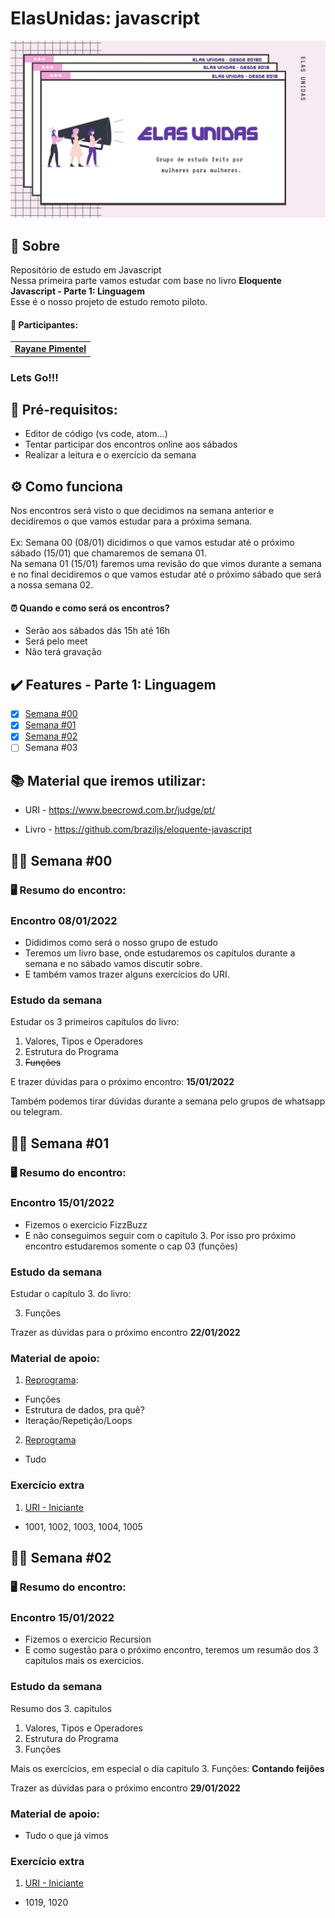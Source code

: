 # ElasUnidas: javascript 

<p align="center">
  <img src="elas.jpg" width="600px">
</p>


## :love_you_gesture: Sobre

Repositório de estudo em Javascript <br>
Nessa primeira parte vamos estudar com base no livro <strong>Eloquente Javascript - Parte 1: Linguagem</strong><br>
Esse é o nosso projeto de estudo remoto piloto.

#### :dancers: Participantes:
<table>
  <tr>
	  <td align="center"><a href="https://www.linkedin.com/in/rayanepimentel/"><b>Rayane Pimentel</a></td> 	
  </tr>
</table>

<h3>Lets <strong>Go!!!</strong></h3>

## :pushpin: Pré-requisitos:
- Editor de código (vs code, atom...)
- Tentar participar dos encontros online aos sábados
- Realizar a leitura e o exercício da semana

## :gear: Como funciona
Nos encontros será visto o que decidimos na semana anterior e decidiremos o que vamos estudar para a próxima semana.<br><br>
Ex: Semana 00 (08/01) dicidimos o que vamos estudar até o próximo sábado (15/01) que chamaremos de semana 01.<br>
Na semana 01 (15/01) faremos uma revisão do que vimos durante a semana e no final decidiremos o que vamos estudar até o próximo sábado que será a nossa semana 02.

#### :alarm_clock: Quando e como será os encontros?
- Serão aos sábados dás 15h até 16h
- Será pelo meet
- Não terá gravação

## :heavy_check_mark: Features - Parte 1: Linguagem

- [x] [Semana #00](#woman_technologist-semana-00)
- [x] [Semana #01](#woman_technologist-semana-01)
- [x] [Semana #02](#woman_technologist-semana-02)
- [ ] Semana #03

## :books: Material que iremos utilizar:

- URI - https://www.beecrowd.com.br/judge/pt/

- Livro - https://github.com/braziljs/eloquente-javascript
## :woman_technologist: Semana #00

### :desktop_computer: Resumo do encontro:

<h3>Encontro 08/01/2022</h3>

- Dididimos como será o nosso grupo de estudo
- Teremos um livro base, onde estudaremos os capítulos durante a semana e no sábado vamos discutir sobre.
- E também vamos trazer alguns exercícios do URI.

<h3>Estudo da semana</h3>

Estudar os 3 primeiros capítulos do livro:
1. Valores, Tipos e Operadores  
2. Estrutura do Programa
3. ~~Funções~~ 

E trazer dúvidas para o próximo encontro: <strong>15/01/2022</strong>

Também podemos tirar dúvidas durante a semana pelo grupos de whatsapp ou telegram.

## :woman_technologist: Semana #01

### :desktop_computer: Resumo do encontro:

<h3>Encontro 15/01/2022</h3>

- Fizemos o exercicio FizzBuzz
- E não conseguimos seguir com o capitulo 3. Por isso pro próximo encontro estudaremos somente o cap 03 (funções)

<h3>Estudo da semana</h3>

Estudar o capítulo 3. do livro:

3. Funções

Trazer as dúvidas para o próximo encontro <strong>22/01/2022</strong>

<h3>Material de apoio:</h3>

1. [Reprograma](https://github.com/reprograma/On13-TodasEmTech-JavascritI#loops):

- Funções 
- Estrutura de dados, pra quê?
- Iteração/Repetição/Loops

2. [Reprograma](https://github.com/reprograma/On13-TodasEmTech-LogicaComJS)
- Tudo


<h3> Exercício extra </h3>

1. [URI - Iniciante](https://www.beecrowd.com.br/judge/pt/problems/index/1)
- 1001, 1002, 1003, 1004, 1005

## :woman_technologist: Semana #02

### :desktop_computer: Resumo do encontro:

<h3>Encontro 15/01/2022</h3>

- Fizemos o exercicio Recursion
- E como sugestão para o próximo encontro, teremos um resumão dos 3 capitulos mais os exercicios. 

<h3>Estudo da semana</h3>

Resumo dos 3. capitulos

1. Valores, Tipos e Operadores
2. Estrutura do Programa
3. Funções

Mais os exercícios, em especial o dia capitulo 3. Funções: <strong>Contando feijões</strong>

Trazer as dúvidas para o próximo encontro <strong>29/01/2022</strong>

<h3>Material de apoio:</h3>

- Tudo o que já vimos


<h3> Exercício extra </h3>

1. [URI - Iniciante](https://www.beecrowd.com.br/judge/pt/problems/index/1)
- 1019, 1020


